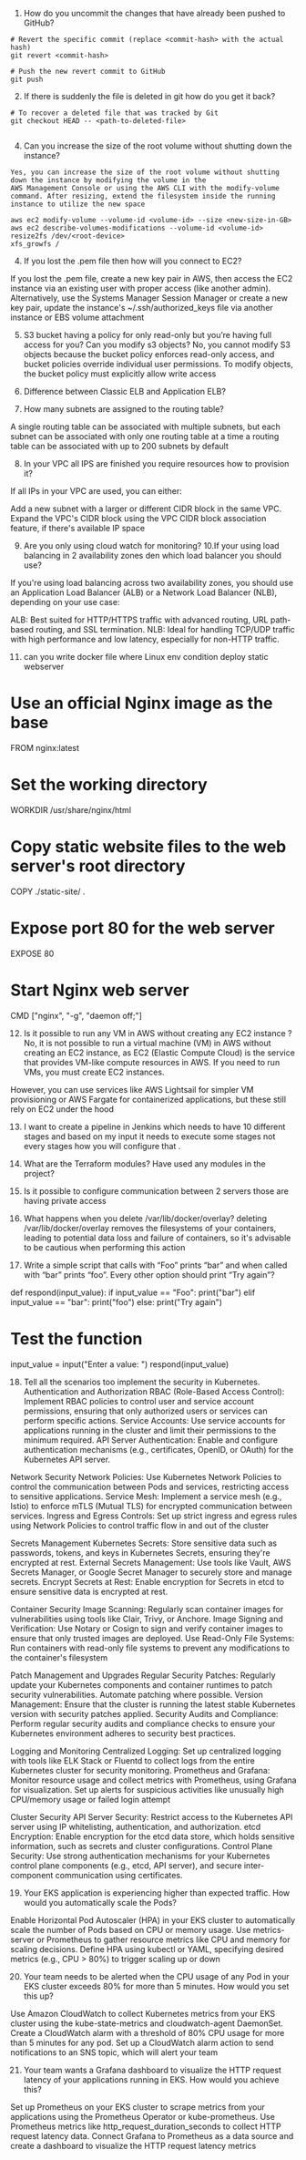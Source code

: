 1. How do you uncommit the changes that have already been pushed to GitHub? 

```
# Revert the specific commit (replace <commit-hash> with the actual hash)
git revert <commit-hash>

# Push the new revert commit to GitHub
git push

```

2. If there is suddenly the file is deleted in git how do you get it back?

```
# To recover a deleted file that was tracked by Git
git checkout HEAD -- <path-to-deleted-file>


```

4. Can you increase the size of the root volume without shutting down the instance?

```
Yes, you can increase the size of the root volume without shutting down the instance by modifying the volume in the 
AWS Management Console or using the AWS CLI with the modify-volume command. After resizing, extend the filesystem inside the running instance to utilize the new space

aws ec2 modify-volume --volume-id <volume-id> --size <new-size-in-GB>
aws ec2 describe-volumes-modifications --volume-id <volume-id>
resize2fs /dev/<root-device>
xfs_growfs /
```

4. If you lost the .pem file then how will you connect to EC2? 

If you lost the .pem file, create a new key pair in AWS, then access the EC2 instance via an existing user with proper access (like another admin). 
Alternatively, use the Systems Manager Session Manager or create a new key pair, update the instance's ~/.ssh/authorized_keys file via another instance or EBS volume attachment

5. S3 bucket having a policy for only read-only but you’re having full access for you? Can you modify s3 objects? 
No, you cannot modify S3 objects because the bucket policy enforces read-only access, and bucket policies override individual user permissions. To modify objects, the bucket policy must explicitly allow write access

6. Difference between Classic ELB and Application ELB?
7. How many subnets are assigned to the routing table? 

A single routing table can be associated with multiple subnets, but each subnet can be associated with only one routing table at a time
a routing table can be associated with up to 200 subnets by default



8. In your VPC all IPS are finished you require resources how to provision it? 

If all IPs in your VPC are used, you can either:

Add a new subnet with a larger or different CIDR block in the same VPC.
Expand the VPC's CIDR block using the VPC CIDR block association feature, if there's available IP space

9. Are you only using cloud watch for monitoring?
10.If your using load balancing in 2 availability zones den which load balancer you should use?


If you're using load balancing across two availability zones, you should use an Application Load Balancer (ALB) or a Network Load Balancer (NLB), depending on your use case:

ALB: Best suited for HTTP/HTTPS traffic with advanced routing, URL path-based routing, and SSL termination.
NLB: Ideal for handling TCP/UDP traffic with high performance and low latency, especially for non-HTTP traffic.

11. can you write docker file where Linux env condition deploy static webserver 
# Use an official Nginx image as the base
FROM nginx:latest

# Set the working directory
WORKDIR /usr/share/nginx/html

# Copy static website files to the web server's root directory
COPY ./static-site/ .

# Expose port 80 for the web server
EXPOSE 80

# Start Nginx web server
CMD ["nginx", "-g", "daemon off;"]


12. Is it possible to run any VM in AWS without creating any EC2 instance ? 
No, it is not possible to run a virtual machine (VM) in AWS without creating an EC2 instance, as EC2 (Elastic Compute Cloud) 
is the service that provides VM-like compute resources in AWS. If you need to run VMs, you must create EC2 instances.

However, you can use services like AWS Lightsail for simpler VM provisioning or AWS Fargate for containerized applications, 
but these still rely on EC2 under the hood

13. I want to create a pipeline in Jenkins which needs to have 10 different stages and based on my input it needs to execute some stages not every stages how you will configure that .



14. What are the Terraform modules? Have used any modules in the project?
15. Is it possible to configure communication between 2 servers those are having private access
16. What happens when you delete /var/lib/docker/overlay?
 deleting /var/lib/docker/overlay removes the filesystems of your containers, leading to potential data loss and failure of containers, 
 so it's advisable to be cautious when performing this action
 
17. Write a simple script that calls with “Foo” prints “bar” and when called with “bar” prints “foo”. Every other option should print “Try 
again”?

def respond(input_value):
    if input_value == "Foo":
        print("bar")
    elif input_value == "bar":
        print("foo")
    else:
        print("Try again")

# Test the function
input_value = input("Enter a value: ")
respond(input_value)


18. Tell all the scenarios too implement the security in Kubernetes.
Authentication and Authorization
RBAC (Role-Based Access Control): Implement RBAC policies to control user and service account permissions, ensuring that only authorized users or services can perform specific actions.
Service Accounts: Use service accounts for applications running in the cluster and limit their permissions to the minimum required.
API Server Authentication: Enable and configure authentication mechanisms (e.g., certificates, OpenID, or OAuth) for the Kubernetes API server.

 Network Security
Network Policies: Use Kubernetes Network Policies to control the communication between Pods and services, restricting access to sensitive applications.
Service Mesh: Implement a service mesh (e.g., Istio) to enforce mTLS (Mutual TLS) for encrypted communication between services.
Ingress and Egress Controls: Set up strict ingress and egress rules using Network Policies to control traffic flow in and out of the cluster

Secrets Management
Kubernetes Secrets: Store sensitive data such as passwords, tokens, and keys in Kubernetes Secrets, ensuring they're encrypted at rest.
External Secrets Management: Use tools like Vault, AWS Secrets Manager, or Google Secret Manager to securely store and manage secrets.
Encrypt Secrets at Rest: Enable encryption for Secrets in etcd to ensure sensitive data is encrypted at rest.


Container Security
Image Scanning: Regularly scan container images for vulnerabilities using tools like Clair, Trivy, or Anchore.
Image Signing and Verification: Use Notary or Cosign to sign and verify container images to ensure that only trusted images are deployed.
Use Read-Only File Systems: Run containers with read-only file systems to prevent any modifications to the container's filesystem

Patch Management and Upgrades
Regular Security Patches: Regularly update your Kubernetes components and container runtimes to patch security vulnerabilities. Automate patching where possible.
Version Management: Ensure that the cluster is running the latest stable Kubernetes version with security patches applied.
Security Audits and Compliance: Perform regular security audits and compliance checks to ensure your Kubernetes environment adheres to security best practices.

Logging and Monitoring
Centralized Logging: Set up centralized logging with tools like ELK Stack or Fluentd to collect logs from the entire Kubernetes cluster for security monitoring.
Prometheus and Grafana: Monitor resource usage and collect metrics with Prometheus, using Grafana for visualization. Set up alerts for suspicious activities like unusually high CPU/memory usage or failed login attempt

Cluster Security
API Server Security: Restrict access to the Kubernetes API server using IP whitelisting, authentication, and authorization.
etcd Encryption: Enable encryption for the etcd data store, which holds sensitive information, such as secrets and cluster configurations.
Control Plane Security: Use strong authentication mechanisms for your Kubernetes control plane components (e.g., etcd, API server), and secure inter-component communication using certificates.




19. Your EKS application is experiencing higher than expected traffic. How would you automatically scale the Pods?

Enable Horizontal Pod Autoscaler (HPA) in your EKS cluster to automatically scale the number of Pods based on CPU or memory usage.
Use metrics-server or Prometheus to gather resource metrics like CPU and memory for scaling decisions.
Define HPA using kubectl or YAML, specifying desired metrics (e.g., CPU > 80%) to trigger scaling up or down


20. Your team needs to be alerted when the CPU usage of any Pod in your EKS cluster exceeds 80% for more than 5 minutes. How would you set this up?

Use Amazon CloudWatch to collect Kubernetes metrics from your EKS cluster using the kube-state-metrics and cloudwatch-agent DaemonSet.
Create a CloudWatch alarm with a threshold of 80% CPU usage for more than 5 minutes for any pod.
Set up a CloudWatch alarm action to send notifications to an SNS topic, which will alert your team




21. Your team wants a Grafana dashboard to visualize the HTTP request latency of your applications running in EKS. How would you achieve this?

Set up Prometheus on your EKS cluster to scrape metrics from your applications using the Prometheus Operator or kube-prometheus.
Use Prometheus metrics like http_request_duration_seconds to collect HTTP request latency data.
Connect Grafana to Prometheus as a data source and create a dashboard to visualize the HTTP request latency metrics




